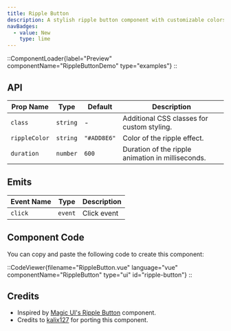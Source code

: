```yaml
---
title: Ripple Button
description: A stylish ripple button component with customizable colors and animation duration.
navBadges:
  - value: New
    type: lime
---
```


::ComponentLoader{label="Preview" componentName="RippleButtonDemo" type="examples"}
::

## API

| Prop Name     | Type     | Default     | Description                                       |
| ------------- | -------- | ----------- | ------------------------------------------------- |
| `class`       | `string` | -           | Additional CSS classes for custom styling.        |
| `rippleColor` | `string` | `"#ADD8E6"` | Color of the ripple effect.                       |
| `duration`    | `number` | `600`       | Duration of the ripple animation in milliseconds. |

## Emits

| Event Name | Type    | Description |
| ---------- | ------- | ----------- |
| `click`    | `event` | Click event |

## Component Code

You can copy and paste the following code to create this component:

::CodeViewer{filename="RippleButton.vue" language="vue" componentName="RippleButton" type="ui" id="ripple-button"}
::

## Credits

- Inspired by [Magic UI's Ripple Button](https://magicui.design/docs/components/ripple-button) component.
- Credits to [kalix127](https://github.com/kalix127) for porting this component.
